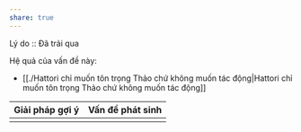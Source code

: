 ```yaml
---
share: true
---
```

Lý do :: Đã trải qua

Hệ quả của vấn đề này:
- [[./Hattori chỉ muốn tôn trọng Thảo chứ không muốn tác động|Hattori chỉ muốn tôn trọng Thảo chứ không muốn tác động]]


| Giải pháp gợi ý | Vấn đề phát sinh |
| --------------- | ---------------- |
|                 |                  |